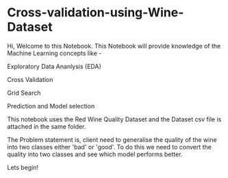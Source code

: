 # Cross-validation-using-Wine-Dataset
Hi, 
Welcome to this Notebook. 
This Notebook will provide knowledge of the Machine Learning concepts like -

Exploratory Data Ananlysis (EDA)

Cross Validation 

Grid Search

Prediction and Model selection

This notebook uses the Red Wine Quality Dataset and the Dataset csv file is attached in the same folder.

The Problem statement is, client need to generalise the quality of the wine into two classes either 'bad' or 'good'.
To do this we need to convert the quality into two classes and see which model performs better.

Lets begin!
